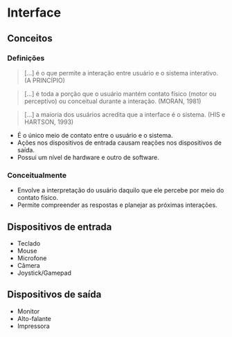 # Interface

## Conceitos

### Definições

> \[...\] é o que permite a interação entre usuário e o sistema interativo. \(A PRINCÍPIO\)

> \[...\] é toda a porção que o usuário mantém contato físico \(motor ou perceptivo\) ou conceitual durante a interação. \(MORAN, 1981\)

> \[...\] a maioria dos usuários acredita que a interface é o sistema. \(HIS e HARTSON, 1993\)

* É o único meio de contato entre o usuário e o sistema.
* Ações nos dispositivos de entrada causam reações nos dispositivos de saída.
* Possui um nível de hardware e outro de software.

### Conceitualmente

* Envolve a interpretação do usuário daquilo que ele percebe por meio do contato físico.
* Permite compreender as respostas e planejar as próximas interações.

## Dispositivos de entrada

* Teclado
* Mouse
* Microfone
* Câmera
* Joystick/Gamepad

## Dispositivos de saída

* Monitor
* Alto-falante
* Impressora



